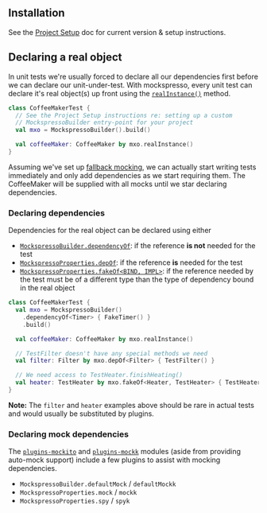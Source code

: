 ## Installation
See the [Project Setup](PROJECT_SETUP) doc for current version & setup instructions.

## Declaring a real object

In unit tests we're usually forced to declare all our dependencies first before we can declare our unit-under-test. With mockspresso, every unit test can declare it's real object(s) up front using the [`realInstance()`](dokka/api/com.episode6.mxo2/real-instance.html) method.

```kotlin
class CoffeeMakerTest {
  // See the Project Setup instructions re: setting up a custom 
  // MockspressoBuilder entry-point for your project
  val mxo = MockspressoBuilder().build()

  val coffeeMaker: CoffeeMaker by mxo.realInstance()
}
```

Assuming we've set up [fallback mocking](PROJECT_SETUP#auto-mock-support), we can actually start writing tests immediately and only add dependencies as we start requiring them. The CoffeeMaker will be supplied with all mocks until we star declaring dependencies.

### Declaring dependencies

Dependencies for the real object can be declared using either
 - [`MockspressoBuilder.dependencyOf`](dokka/api/com.episode6.mxo2/-mockspresso-builder/index.html#1507930812%2FExtensions%2F2089714443): if the reference **is not** needed for the test 
 - [`MockspressoProperties.depOf`](dokka/api/com.episode6.mxo2/-mockspresso-properties/index.html#27288324%2FExtensions%2F2089714443): if the reference **is** needed for the test
 - [`MockspressoProperties.fakeOf<BIND, IMPL>`](dokka/api/com.episode6.mxo2/-mockspresso-properties/index.html#-1175481446%2FExtensions%2F2089714443): if the reference needed by the test must be of a different type than the type of dependency bound in the real object

```kotlin
class CoffeeMakerTest {
  val mxo = MockspressoBuilder()
    .dependencyOf<Timer> { FakeTimer() }
    .build()

  val coffeeMaker: CoffeeMaker by mxo.realInstance()

  // TestFilter doesn't have any special methods we need
  val filter: Filter by mxo.depOf<Filter> { TestFilter() }

  // We need access to TestHeater.finishHeating()
  val heater: TestHeater by mxo.fakeOf<Heater, TestHeater> { TestHeater() }
}
```
**Note:** The `filter` and `heater` examples above should be rare in actual tests and would usually be substituted by plugins.

### Declaring mock dependencies

The [`plugins-mockito`](dokka/plugins-mockito/com.episode6.mxo2.plugins.mockito/index.html) and [`plugins-mockk`](dokka/plugins-mockk/com.episode6.mxo2.plugins.mockk/index.html) modules (aside from providing auto-mock support) include a few plugins to assist with mocking dependencies.

 - `MockspressoBuilder.defaultMock` / `defaultMockk`
 - `MockspressoProperties.mock` / `mockk`
 - `MockspressoProperties.spy` / `spyk`